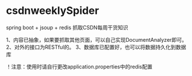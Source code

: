 # csdnweeklySpider
spring boot + jsoup + redis 抓取CSDN每周干货知识

1、内容已抽象，如果要抓取其他页面，可以自己实现DocumentAnalyzer即可。
2、对外的接口为RESTful的。
3、数据库已配置好，也可以将数据持久化到数据库

！注意：使用时请自行更改application.properties中的redis配置
